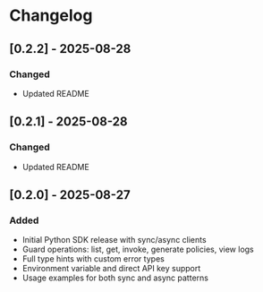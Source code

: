 # Changelog


## [0.2.2] - 2025-08-28

### Changed
- Updated README

## [0.2.1] - 2025-08-28

### Changed
- Updated README

## [0.2.0] - 2025-08-27

### Added
- Initial Python SDK release with sync/async clients
- Guard operations: list, get, invoke, generate policies, view logs
- Full type hints with custom error types
- Environment variable and direct API key support
- Usage examples for both sync and async patterns